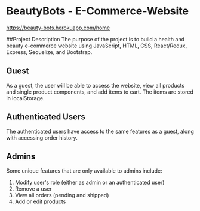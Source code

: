 # BeautyBots - E-Commerce-Website
https://beauty-bots.herokuapp.com/home

##Project Description 
The purpose of the project is to build a health and beauty e-commerce website using JavaScript, HTML, CSS, React/Redux, Express, Sequelize, and Bootstrap. 

## Guest 
As a guest, the user will be able to access the website, view all products and single product components, and add items to cart. The items are stored in localStorage. 

## Authenticated Users
The authenticated users have access to the same features as a guest, along with accessing order history. 

## Admins
Some unique features that are only available to admins include: 
1. Modify user's role (either as admin or an authenticated user)
2. Remove a user
3. View all orders (pending and shipped) 
4. Add or edit products 
